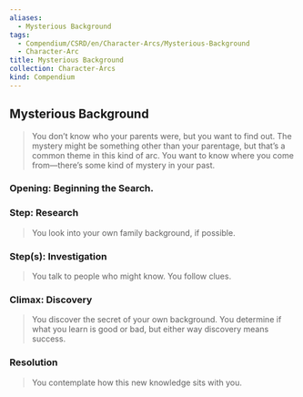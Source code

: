 ```yaml
---
aliases:
  - Mysterious Background
tags:
  - Compendium/CSRD/en/Character-Arcs/Mysterious-Background
  - Character-Arc
title: Mysterious Background
collection: Character-Arcs
kind: Compendium
---
```

## Mysterious Background
>You don’t know who your parents were, but you want to find out. The mystery might be something other than your parentage, but that’s a common theme in this kind of arc. You want to know where you come from—there’s some kind of mystery in your past. 
### Opening: Beginning the Search.
### Step: Research  
>You look into your own family background, if possible.
### Step(s): Investigation  
>You talk to people who might know. You follow clues.
### Climax: Discovery  
>You discover the secret of your own background. You determine if what you learn is good or bad, but either way discovery means success.
### Resolution  
>You contemplate how this new knowledge sits with you.